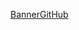 [BannerGitHub](https://github.com/VncPsq/nicetomeetyou/assets/110898802/acba0872-e0c9-4724-b7b4-d3b05ed2c131)

